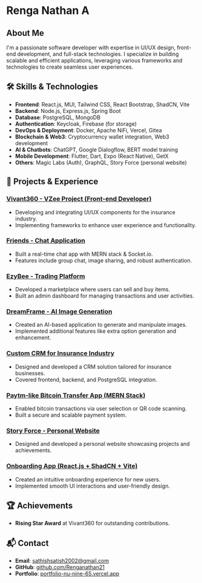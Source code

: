 # Renga Nathan A

## About Me
I'm a passionate software developer with expertise in UI/UX design, front-end development, and full-stack technologies. I specialize in building scalable and efficient applications, leveraging various frameworks and technologies to create seamless user experiences.

## 🛠 Skills & Technologies
- **Frontend**: React.js, MUI, Tailwind CSS, React Bootstrap, ShadCN, Vite
- **Backend**: Node.js, Express.js, Spring Boot
- **Database**: PostgreSQL, MongoDB
- **Authentication**: Keycloak, Firebase (for storage)
- **DevOps & Deployment**: Docker, Apache NiFi, Vercel, Gitea
- **Blockchain & Web3**: Cryptocurrency wallet integration, Web3 development
- **AI & Chatbots**: ChatGPT, Google Dialogflow, BERT model training
- **Mobile Development**: Flutter, Dart, Expo (React Native), GetX
- **Others**: Magic Labs (Auth), GraphQL, Story Force (personal website)

## 🚀 Projects & Experience

### [Vivant360 - VZee Project (Front-end Developer)](https://vivant360.com/)
- Developing and integrating UI/UX components for the insurance industry.
- Implementing frameworks to enhance user experience and functionality.

### [Friends - Chat Application](https://github.com/Renganathan21/friends-chat-app)
- Built a real-time chat app with MERN stack & Socket.io.
- Features include group chat, image sharing, and robust authentication.

### [EzyBee - Trading Platform](https://github.com/Renganathan21/ezybee)
- Developed a marketplace where users can sell and buy items.
- Built an admin dashboard for managing transactions and user activities.

### [DreamFrame - AI Image Generation](https://github.com/Renganathan21/dreamframe)
- Created an AI-based application to generate and manipulate images.
- Implemented additional features like extra option generation and enhancement.

### [Custom CRM for Insurance Industry](https://github.com/Renganathan21/insurance-crm)
- Designed and developed a CRM solution tailored for insurance businesses.
- Covered frontend, backend, and PostgreSQL integration.

### [Paytm-like Bitcoin Transfer App (MERN Stack)](https://github.com/Renganathan21/crypto-transfer)
- Enabled bitcoin transactions via user selection or QR code scanning.
- Built a secure and scalable payment system.

### [Story Force - Personal Website](https://storyforce.com/)
- Designed and developed a personal website showcasing projects and achievements.

### [Onboarding App (React.js + ShadCN + Vite)](https://github.com/Renganathan21/onboarding-app)
- Created an intuitive onboarding experience for new users.
- Implemented smooth UI interactions and user-friendly design.

## 🏆 Achievements
- **Rising Star Award** at Vivant360 for outstanding contributions.

## 📬 Contact
- **Email**: sathishsatish2002@gmail.com
- **GitHub**: [github.com/Renganathan21](https://github.com/Renganathan21)
- **Portfolio**: [portfolio-nu-nine-65.vercel.app](https://portfolio-nu-nine-65.vercel.app/)

